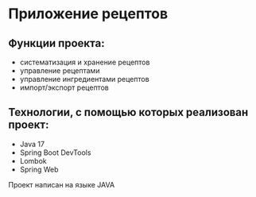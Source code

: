 # Приложение рецептов 



## Функции проекта:
- систематизация и хранение рецептов
- управление рецептами
- управление ингредиентами рецептов
- импорт/экспорт рецептов



## Технологии, с помощью которых реализован проект:
- Java 17
- Spring Boot DevTools
- Lombok
- Spring Web




 Проект написан на языке JAVA